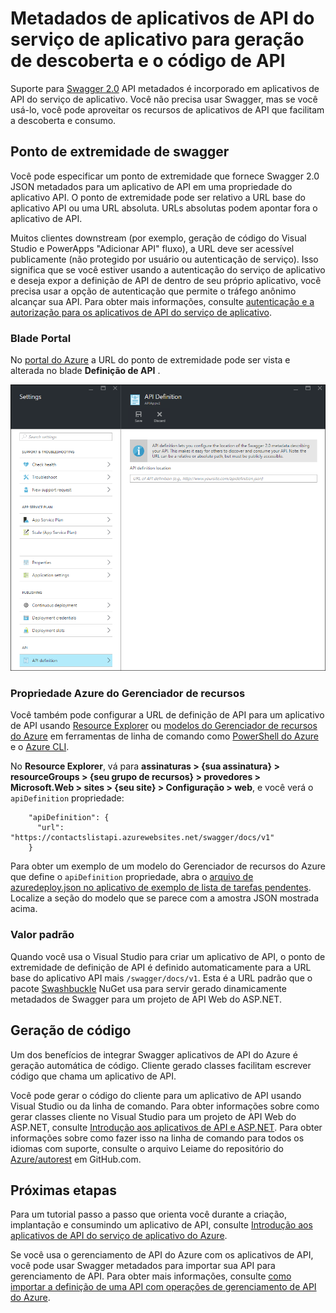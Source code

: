 <properties
    pageTitle="Metadados de aplicativos de API do serviço de aplicativo para geração de descoberta e o código de API | Microsoft Azure"
    description="Saiba como aplicativos de API do serviço de aplicativo do Azure usar Swagger metadados para facilitar a geração de descoberta e o código de API."
    services="app-service\api"
    documentationCenter=".net"
    authors="tdykstra"
    manager="wpickett"
    editor=""/>

<tags
    ms.service="app-service-api"
    ms.workload="na"
    ms.tgt_pltfrm="na"
    ms.devlang="na"
    ms.topic="article"
    ms.date="08/30/2016"
    ms.author="rachelap"/>

# <a name="app-service-api-apps-metadata-for-api-discovery-and-code-generation"></a>Metadados de aplicativos de API do serviço de aplicativo para geração de descoberta e o código de API 

Suporte para [Swagger 2.0](http://swagger.io/) API metadados é incorporado em aplicativos de API do serviço de aplicativo. Você não precisa usar Swagger, mas se você usá-lo, você pode aproveitar os recursos de aplicativos de API que facilitam a descoberta e consumo.   

## <a name="swagger-endpoint"></a>Ponto de extremidade de swagger

Você pode especificar um ponto de extremidade que fornece Swagger 2.0 JSON metadados para um aplicativo de API em uma propriedade do aplicativo API. O ponto de extremidade pode ser relativo a URL base do aplicativo API ou uma URL absoluta. URLs absolutas podem apontar fora o aplicativo de API. 

Muitos clientes downstream (por exemplo, geração de código do Visual Studio e PowerApps "Adicionar API" fluxo), a URL deve ser acessível publicamente (não protegido por usuário ou autenticação de serviço). Isso significa que se você estiver usando a autenticação do serviço de aplicativo e deseja expor a definição de API de dentro de seu próprio aplicativo, você precisa usar a opção de autenticação que permite o tráfego anônimo alcançar sua API. Para obter mais informações, consulte [autenticação e a autorização para os aplicativos de API do serviço de aplicativo](app-service-api-authentication.md).

### <a name="portal-blade"></a>Blade Portal

No [portal do Azure](https://portal.azure.com/) a URL do ponto de extremidade pode ser vista e alterada no blade **Definição de API** .

![](./media/app-service-api-metadata/apidefblade.png)

### <a name="azure-resource-manager-property"></a>Propriedade Azure do Gerenciador de recursos

Você também pode configurar a URL de definição de API para um aplicativo de API usando [Resource Explorer](https://resources.azure.com/) ou [modelos do Gerenciador de recursos do Azure](../resource-group-authoring-templates.md) em ferramentas de linha de comando como [PowerShell do Azure](../powershell-install-configure.md) e o [Azure CLI](../xplat-cli-install.md). 

No **Resource Explorer**, vá para **assinaturas > {sua assinatura} > resourceGroups > {seu grupo de recursos} > provedores > Microsoft.Web > sites > {seu site} > Configuração > web**, e você verá o `apiDefinition` propriedade:

        "apiDefinition": {
          "url": "https://contactslistapi.azurewebsites.net/swagger/docs/v1"
        }

Para obter um exemplo de um modelo do Gerenciador de recursos do Azure que define o `apiDefinition` propriedade, abra o [arquivo de azuredeploy.json no aplicativo de exemplo de lista de tarefas pendentes](https://github.com/azure-samples/app-service-api-dotnet-todo-list/blob/master/azuredeploy.json). Localize a seção do modelo que se parece com a amostra JSON mostrada acima.

### <a name="default-value"></a>Valor padrão

Quando você usa o Visual Studio para criar um aplicativo de API, o ponto de extremidade de definição de API é definido automaticamente para a URL base do aplicativo API mais `/swagger/docs/v1`. Esta é a URL padrão que o pacote [Swashbuckle](https://www.nuget.org/packages/Swashbuckle) NuGet usa para servir gerado dinamicamente metadados de Swagger para um projeto de API Web do ASP.NET. 

## <a name="code-generation"></a>Geração de código

Um dos benefícios de integrar Swagger aplicativos de API do Azure é geração automática de código. Cliente gerado classes facilitam escrever código que chama um aplicativo de API.

Você pode gerar o código do cliente para um aplicativo de API usando Visual Studio ou da linha de comando. Para obter informações sobre como gerar classes cliente no Visual Studio para um projeto de API Web do ASP.NET, consulte [Introdução aos aplicativos de API e ASP.NET](app-service-api-dotnet-get-started.md#codegen). Para obter informações sobre como fazer isso na linha de comando para todos os idiomas com suporte, consulte o arquivo Leiame do repositório do [Azure/autorest](https://github.com/azure/autorest) em GitHub.com.
 
## <a name="next-steps"></a>Próximas etapas

Para um tutorial passo a passo que orienta você durante a criação, implantação e consumindo um aplicativo de API, consulte [Introdução aos aplicativos de API do serviço de aplicativo do Azure](app-service-api-dotnet-get-started.md).

Se você usa o gerenciamento de API do Azure com os aplicativos de API, você pode usar Swagger metadados para importar sua API para gerenciamento de API. Para obter mais informações, consulte [como importar a definição de uma API com operações de gerenciamento de API do Azure](../api-management/api-management-howto-import-api.md). 
